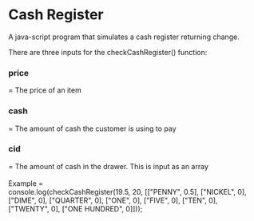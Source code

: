# Cash Register
A java-script program that simulates a cash register returning change.

There are three inputs for the checkCashRegister() function:
<br>
<h3>price</h3> = The price of an item
<br>
<h3>cash</h3> = The amount of cash the customer is using to pay
<br>
<h3>cid</h3> = The amount of cash in the drawer. This is input as an array
<br><br>
Example =
<br>
console.log(checkCashRegister(19.5, 20, [["PENNY", 0.5], ["NICKEL", 0], ["DIME", 0], ["QUARTER", 0], ["ONE", 0], ["FIVE", 0], ["TEN", 0], ["TWENTY", 0], ["ONE HUNDRED", 0]]));
